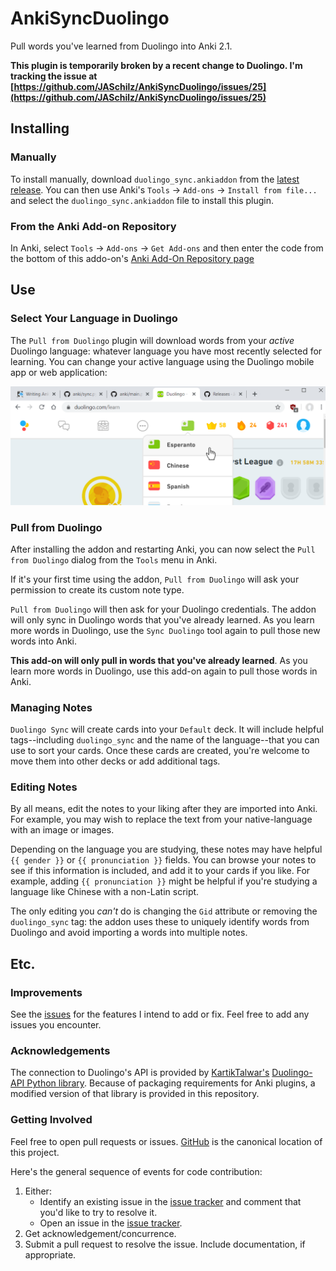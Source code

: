 
# AnkiSyncDuolingo
Pull words you've learned from Duolingo into Anki 2.1.

**This plugin is temporarily broken by a recent change to Duolingo. I'm tracking the issue at [https://github.com/JASchilz/AnkiSyncDuolingo/issues/25](https://github.com/JASchilz/AnkiSyncDuolingo/issues/25)**

## Installing

### Manually

To install manually, download `duolingo_sync.ankiaddon` from the [latest release](https://github.com/JASchilz/AnkiSyncDuolingo/releases/latest/). You can then use Anki's `Tools` -> `Add-ons` -> `Install from file...` and select the `duolingo_sync.ankiaddon` file to install this plugin.

### From the Anki Add-on Repository

In Anki, select `Tools` -> `Add-ons` -> `Get Add-ons` and then enter the code from the bottom of this addo-on's [Anki Add-On Repository page](https://ankiweb.net/shared/info/557761805)

## Use

### Select Your Language in Duolingo

The `Pull from Duolingo` plugin will download words from your *active* Duolingo language: whatever language you have most recently selected for learning. You can change your active language using the Duolingo mobile app or web application:

![Select your language in the Duolingo application](docs/select_language.png)

### Pull from Duolingo

After installing the addon and restarting Anki, you can now select the `Pull from Duolingo` dialog from the `Tools` menu in Anki.

If it's your first time using the addon, `Pull from Duolingo` will ask your permission to create its custom note type.

`Pull from Duolingo` will then ask for your Duolingo credentials. The addon will only sync in Duolingo words that you've already learned. As you learn more words in Duolingo, use the `Sync Duolingo` tool again to pull those new words into Anki.

**This add-on will only pull in words that you've already learned**. As you learn more words in Duolingo, use this add-on again to pull those words in Anki.

### Managing Notes

`Duolingo Sync` will create cards into your `Default` deck. It will include helpful tags--including `duolingo_sync` and the name of the language--that you can use to sort your cards. Once these cards are created, you're welcome to move them into other decks or add additional tags.

### Editing Notes

By all means, edit the notes to your liking after they are imported into Anki. For example, you may wish to replace the text from your native-language with an image or images.

Depending on the language you are studying, these notes may have helpful `{{ gender }}` or `{{ pronunciation }}` fields. You can browse your notes to see if this information is included, and add it to your cards if you like. For example, adding `{{ pronunciation }}` might be helpful if you're studying a language like Chinese with a non-Latin script.

The only editing you _can't_ do is changing the `Gid` attribute or removing the `duolingo_sync` tag: the addon uses these to uniquely identify words from Duolingo and avoid importing a words into multiple notes.

## Etc.

### Improvements
See the [issues](https://github.com/JASchilz/AnkiSyncDuolingo/issues/) for the features I intend to add or fix. Feel free to add any issues you encounter.

### Acknowledgements
The connection to Duolingo's API is provided by [KartikTalwar's](https://github.com/KartikTalwar/) [Duolingo-API Python library](https://github.com/KartikTalwar/Duolingo/). Because of packaging requirements for Anki plugins, a modified version of that library is provided in this repository.

### Getting Involved
Feel free to open pull requests or issues. [GitHub](https://github.com/JASchilz/AnkiSyncDuolingo) is the canonical location of this project.

Here's the general sequence of events for code contribution:

1. Either:
    * Identify an existing issue in the [issue tracker](https://github.com/JASchilz/AnkiSyncDuolingo/issues/) and comment that you'd like to try to resolve it.
    * Open an issue in the [issue tracker](https://github.com/JASchilz/AnkiSyncDuolingo/issues/).
2. Get acknowledgement/concurrence.
3. Submit a pull request to resolve the issue. Include documentation, if appropriate.

